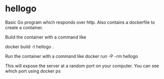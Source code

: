 # hellogo

Basic Go program which responds over http.
Also contains a dockerfile to create a container.

Build the container with a command like 

docker build -t hellogo .

Run the container with a command like 
docker run -P -rm  hellogo

This will expose the server at a random port on your computer.
You can see which port using
docker ps
